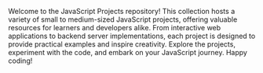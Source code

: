 Welcome to the JavaScript Projects repository! This collection hosts a variety of small to medium-sized JavaScript projects, offering valuable resources for learners and developers alike. From interactive web applications to backend server implementations, each project is designed to provide practical examples and inspire creativity. Explore the projects, experiment with the code, and embark on your JavaScript journey. Happy coding!
